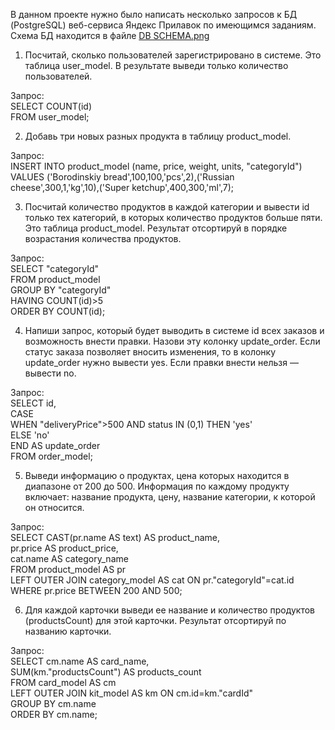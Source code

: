 В данном проекте нужно было написать несколько запросов к БД (PostgreSQL) веб-сервиса Яндекс Прилавок по имеющимся заданиям.
Схема БД находится в файле [DB SCHEMA.png](https://github.com/pavsta2/Portfolio-Yandex-Practicum-QA-/blob/master/Project%208.%20SQL%20(CLI%2C%20psql)/DB%20SCHEMA.png)

1. Посчитай, сколько пользователей зарегистрировано в системе. Это таблица user_model. В результате выведи только количество пользователей.

Запрос:\
SELECT COUNT(id)\
FROM user_model;

2. Добавь три новых разных продукта в таблицу product_model.

Запрос:\
INSERT INTO product_model (name, price, weight, units, "categoryId") VALUES ('Borodinskiy bread',100,100,'pcs',2),('Russian cheese',300,1,'kg',10),('Super ketchup',400,300,'ml',7);

3. Посчитай количество продуктов в каждой категории и вывести id только тех категорий, в которых количество продуктов больше пяти. Это таблица product_model. Результат отсортируй в порядке возрастания количества продуктов.

Запрос:\
SELECT "categoryId"\
FROM product_model\
GROUP BY "categoryId"\
HAVING COUNT(id)>5\
ORDER BY COUNT(id);

4. Напиши запрос, который будет выводить в системе id всех заказов и возможность внести правки. Назови эту колонку update_order. Если статус заказа позволяет вносить изменения, то в колонку update_order нужно вывести yes. Если правки внести нельзя — вывести no.

Запрос:\
SELECT id,\
CASE\
WHEN "deliveryPrice">500 AND status IN (0,1) THEN 'yes'\
ELSE 'no'\
END AS update_order\
FROM order_model;

5. Выведи информацию о продуктах, цена которых находится в диапазоне от 200 до 500. Информация по каждому продукту включает: название продукта, цену, название категории, к которой он относится.

Запрос:\
SELECT CAST(pr.name AS text) AS product_name,\
pr.price AS product_price,\
cat.name AS category_name\
FROM product_model AS pr\
LEFT OUTER JOIN category_model AS cat ON pr."categoryId"=cat.id\
WHERE pr.price BETWEEN 200 AND 500;

6. Для каждой карточки выведи ее название и количество продуктов (productsCount) для этой карточки. Результат отсортируй по названию карточки.

Запрос:\
SELECT cm.name AS card_name,\
SUM(km."productsCount") AS products_count\
FROM card_model AS cm\
LEFT OUTER JOIN kit_model AS km ON cm.id=km."cardId"\
GROUP BY cm.name\
ORDER BY cm.name;

